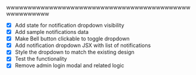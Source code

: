 wwwwwwwwwwwwwwwwwwwwwwwwwwwwwwwwwwwwwwwwwwwwwwwwwwwww

- [x] Add state for notification dropdown visibility
- [x] Add sample notifications data
- [x] Make Bell button clickable to toggle dropdown
- [x] Add notification dropdown JSX with list of notifications
- [x] Style the dropdown to match the existing design
- [x] Test the functionality
- [x] Remove admin login modal and related logic
